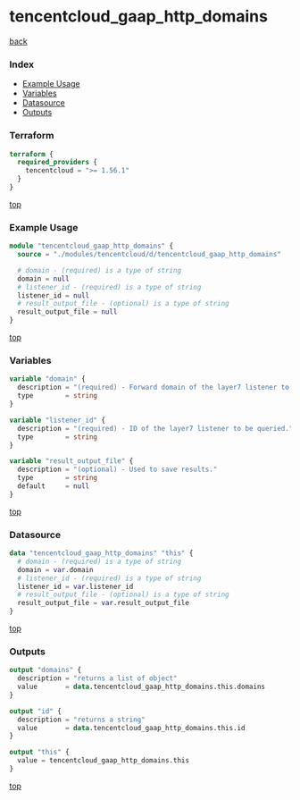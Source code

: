 # tencentcloud_gaap_http_domains

[back](../tencentcloud.md)

### Index

- [Example Usage](#example-usage)
- [Variables](#variables)
- [Datasource](#datasource)
- [Outputs](#outputs)

### Terraform

```terraform
terraform {
  required_providers {
    tencentcloud = ">= 1.56.1"
  }
}
```

[top](#index)

### Example Usage

```terraform
module "tencentcloud_gaap_http_domains" {
  source = "./modules/tencentcloud/d/tencentcloud_gaap_http_domains"

  # domain - (required) is a type of string
  domain = null
  # listener_id - (required) is a type of string
  listener_id = null
  # result_output_file - (optional) is a type of string
  result_output_file = null
}
```

[top](#index)

### Variables

```terraform
variable "domain" {
  description = "(required) - Forward domain of the layer7 listener to be queried."
  type        = string
}

variable "listener_id" {
  description = "(required) - ID of the layer7 listener to be queried."
  type        = string
}

variable "result_output_file" {
  description = "(optional) - Used to save results."
  type        = string
  default     = null
}
```

[top](#index)

### Datasource

```terraform
data "tencentcloud_gaap_http_domains" "this" {
  # domain - (required) is a type of string
  domain = var.domain
  # listener_id - (required) is a type of string
  listener_id = var.listener_id
  # result_output_file - (optional) is a type of string
  result_output_file = var.result_output_file
}
```

[top](#index)

### Outputs

```terraform
output "domains" {
  description = "returns a list of object"
  value       = data.tencentcloud_gaap_http_domains.this.domains
}

output "id" {
  description = "returns a string"
  value       = data.tencentcloud_gaap_http_domains.this.id
}

output "this" {
  value = tencentcloud_gaap_http_domains.this
}
```

[top](#index)